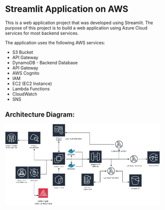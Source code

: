 # Streamlit Application on AWS

This is a web application project that was developed using Streamlit. The purpose of this project is to build a web application using Azure Cloud services for most backend services.

The application uses the following AWS services:
- S3 Bucket
- API Gateway
- DynamoDB - Backend Database
- API Gateway
- AWS Cognito
- IAM
- EC2 (EC2 Instance)
- Lambda Functions
- CloudWatch
- SNS

## Architecture Diagram:

![AWS Architecture Diagram](aws.jpg)

